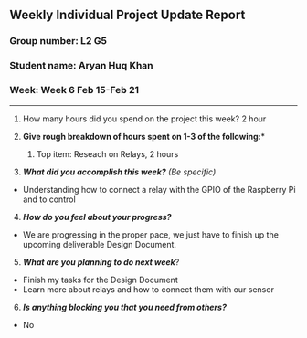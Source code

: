 ## Weekly Individual Project Update Report
### Group number: L2 G5
### Student name: Aryan Huq Khan
### Week: Week 6 Feb 15-Feb 21
___
1. How many hours did you spend on the project this week? 2 hour 

2. **Give rough breakdown of hours spent on 1-3 of the following:***
   1. Top item: Reseach on Relays, 2 hours
3. ***What did you accomplish this week?*** _(Be specific)_
  - Understanding how to connect a relay with the GPIO of the Raspberry Pi and to control
4. ***How do you feel about your progress?*** 
  - We are progressing in the proper pace, we just have to finish up the upcoming deliverable Design Document.
5. ***What are you planning to do next week***?
  - Finish  my tasks for the Design Document 
  - Learn more about relays and how to connect them with our sensor
6. ***Is anything blocking you that you need from others?*** 
  - No
